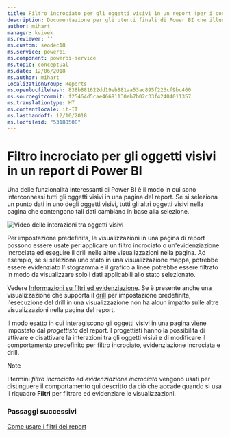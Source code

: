 ```yaml
---
title: Filtro incrociato per gli oggetti visivi in un report (per i consumer di report)
description: Documentazione per gli utenti finali di Power BI che illustra come interagiscono gli oggetti visivi in una pagina di un report.
author: mihart
manager: kvivek
ms.reviewer: ''
ms.custom: seodec18
ms.service: powerbi
ms.component: powerbi-service
ms.topic: conceptual
ms.date: 12/06/2018
ms.author: mihart
LocalizationGroup: Reports
ms.openlocfilehash: 838b881622dd19eb881aa53ac895f223cf9bc460
ms.sourcegitcommit: f25464d5cae46691130eb7b02c33f42404011357
ms.translationtype: HT
ms.contentlocale: it-IT
ms.lasthandoff: 12/10/2018
ms.locfileid: "53180508"
---
```

# <a name="how-visuals-cross-filter-each-other-in-a-power-bi-report"></a>Filtro incrociato per gli oggetti visivi in un report di Power BI
Una delle funzionalità interessanti di Power BI è il modo in cui sono interconnessi tutti gli oggetti visivi in una pagina del report. Se si seleziona un punto dati in uno degli oggetti visivi, tutti gli altri oggetti visivi nella pagina che contengono tali dati cambiano in base alla selezione. 

![Video delle interazioni tra oggetti visivi](media/end-user-interactions/interactions.gif)

Per impostazione predefinita, le visualizzazioni in una pagina di report possono essere usate per applicare un filtro incrociato o un'evidenziazione incrociata ed eseguire il drill nelle altre visualizzazioni nella pagina. Ad esempio, se si seleziona uno stato in una visualizzazione mappa, potrebbe essere evidenziato l'istogramma e il grafico a linee potrebbe essere filtrato in modo da visualizzare solo i dati applicabili allo stato selezionato.

Vedere [Informazioni su filtri ed evidenziazione](../power-bi-reports-filters-and-highlighting.md). Se è presente anche una visualizzazione che supporta il [drill](../power-bi-visualization-drill-down.md) per impostazione predefinita, l'esecuzione del drill in una visualizzazione non ha alcun impatto sulle altre visualizzazioni nella pagina del report. 

Il modo esatto in cui interagiscono gli oggetti visivi in una pagina viene impostato dal *progettista* del report. I progettisti hanno la possibilità di attivare e disattivare la interazioni tra gli oggetti visivi e di modificare il comportamento predefinito per filtro incrociato, evidenziazione incrociata e drill.
  
> [!NOTE]
> I termini *filtro incrociato* ed *evidenziazione incrociata* vengono usati per distinguere il comportamento qui descritto da ciò che accade quando si usa il riquadro **Filtri** per filtrare ed evidenziare le visualizzazioni.  

### <a name="next-steps"></a>Passaggi successivi
[Come usare i filtri dei report](../power-bi-how-to-report-filter.md)
